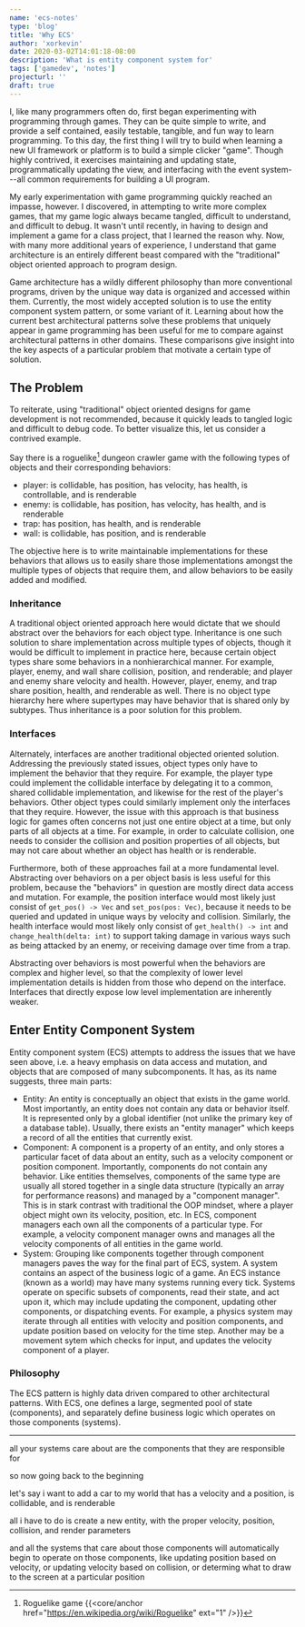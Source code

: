 ```yaml
---
name: 'ecs-notes'
type: 'blog'
title: 'Why ECS'
author: 'xorkevin'
date: 2020-03-02T14:01:18-08:00
description: 'What is entity component system for'
tags: ['gamedev', 'notes']
projecturl: ''
draft: true
---
```


I, like many programmers often do, first began experimenting with programming
through games. They can be quite simple to write, and provide a self contained,
easily testable, tangible, and fun way to learn programming. To this day, the
first thing I will try to build when learning a new UI framework or platform is
to build a simple clicker "game". Though highly contrived, it exercises
maintaining and updating state, programmatically updating the view, and
interfacing with the event system---all common requirements for building a UI
program.

My early experimentation with game programming quickly reached an impasse,
however. I discovered, in attempting to write more complex games, that my game
logic always became tangled, difficult to understand, and difficult to debug.
It wasn't until recently, in having to design and implement a game for a class
project, that I learned the reason why. Now, with many more additional years of
experience, I understand that game architecture is an entirely different beast
compared with the "traditional" object oriented approach to program design.

Game architecture has a wildly different philosophy than more conventional
programs, driven by the unique way data is organized and accessed within them.
Currently, the most widely accepted solution is to use the entity component
system pattern, or some variant of it. Learning about how the current best
architectural patterns solve these problems that uniquely appear in game
programming has been useful for me to compare against architectural patterns in
other domains. These comparisons give insight into the key aspects of a
particular problem that motivate a certain type of solution.

## The Problem

To reiterate, using "traditional" object oriented designs for game development
is not recommended, because it quickly leads to tangled logic and difficult to
debug code. To better visualize this, let us consider a contrived example.

Say there is a roguelike[^roguelike] dungeon crawler game with the following
types of objects and their corresponding behaviors:

- player: is collidable, has position, has velocity, has health, is
  controllable, and is renderable
- enemy: is collidable, has position, has velocity, has health, and is
  renderable
- trap: has position, has health, and is renderable
- wall: is collidable, has position, and is renderable

The objective here is to write maintainable implementations for these behaviors
that allows us to easily share those implementations amongst the multiple types
of objects that require them, and allow behaviors to be easily added and
modified.

[^roguelike]: Roguelike game {{<core/anchor href="https://en.wikipedia.org/wiki/Roguelike" ext="1" />}}

### Inheritance

A traditional object oriented approach here would dictate that we should
abstract over the behaviors for each object type. Inheritance is one such
solution to share implementation across multiple types of objects, though it
would be difficult to implement in practice here, because certain object types
share some behaviors in a nonhierarchical manner. For example, player, enemy,
and wall share collision, position, and renderable; and player and enemy share
velocity and health. However, player, enemy, and trap share position, health,
and renderable as well. There is no object type hierarchy here where supertypes
may have behavior that is shared only by subtypes. Thus inheritance is a poor
solution for this problem.

### Interfaces

Alternately, interfaces are another traditional objected oriented solution.
Addressing the previously stated issues, object types only have to implement
the behavior that they require. For example, the player type could implement
the collidable interface by delegating it to a common, shared collidable
implementation, and likewise for the rest of the player's behaviors. Other
object types could similarly implement only the interfaces that they require.
However, the issue with this approach is that business logic for games often
concerns not just one entire object at a time, but only parts of all objects at
a time. For example, in order to calculate collision, one needs to consider the
collision and position properties of all objects, but may not care about
whether an object has health or is renderable.

Furthermore, both of these approaches fail at a more fundamental level.
Abstracting over behaviors on a per object basis is less useful for this
problem, because the "behaviors" in question are mostly direct data access and
mutation. For example, the position interface would most likely just consist of
`get_pos() -> Vec` and `set_pos(pos: Vec)`, because it needs to be queried and
updated in unique ways by velocity and collision. Similarly, the health
interface would most likely only consist of `get_health() -> int` and
`change_health(delta: int)` to support taking damage in various ways such as
being attacked by an enemy, or receiving damage over time from a trap.

Abstracting over behaviors is most powerful when the behaviors are complex and
higher level, so that the complexity of lower level implementation details is
hidden from those who depend on the interface. Interfaces that directly expose
low level implementation are inherently weaker.

## Enter Entity Component System

Entity component system (ECS) attempts to address the issues that we have seen
above, i.e. a heavy emphasis on data access and mutation, and objects that are
composed of many subcomponents. It has, as its name suggests, three main parts:

- Entity: An entity is conceptually an object that exists in the game world.
  Most importantly, an entity does not contain any data or behavior itself. It
  is represented only by a global identifier (not unlike the primary key of a
  database table). Usually, there exists an "entity manager" which keeps a
  record of all the entities that currently exist.
- Component: A component is a property of an entity, and only stores a
  particular facet of data about an entity, such as a velocity component or
  position component. Importantly, components do not contain any behavior. Like
  entities themselves, components of the same type are usually all stored
  together in a single data structure (typically an array for performance
  reasons) and managed by a "component manager". This is in stark contrast with
  traditional the OOP mindset, where a player object might own its velocity,
  position, etc. In ECS, component managers each own all the components of a
  particular type. For example, a velocity component manager owns and manages
  all the velocity components of all entities in the game world.
- System: Grouping like components together through component managers paves
  the way for the final part of ECS, system. A system contains an aspect of the
  business logic of a game. An ECS instance (known as a world) may have many
  systems running every tick. Systems operate on specific subsets of
  components, read their state, and act upon it, which may include updating the
  component, updating other components, or dispatching events. For example, a
  physics system may iterate through all entities with velocity and position
  components, and update position based on velocity for the time step. Another
  may be a movement sytem which checks for input, and updates the velocity
  component of a player.

### Philosophy

The ECS pattern is highly data driven compared to other architectural patterns.
With ECS, one defines a large, segmented pool of state (components), and
separately define business logic which operates on those components (systems).

---

all your systems care about are the components that they are responsible for

so now going back to the beginning

let's say i want to add a car to my world that has a velocity and a position,
is collidable, and is renderable

all i have to do is create a new entity, with the proper velocity, position,
collision, and render parameters

and all the systems that care about those components will automatically begin
to operate on those components, like updating position based on velocity, or
updating velocity based on collision, or determing what to draw to the screen
at a particular position
